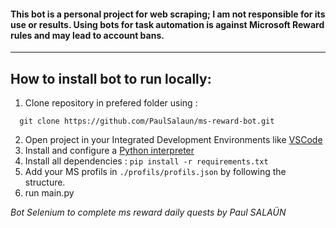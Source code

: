 #### This bot is a personal project for web scraping; I am not responsible for its use or results. Using bots for task automation is against Microsoft Reward rules and may lead to account bans.

---
## How to install bot to run locally:

1. Clone repository in prefered folder using :

```
  git clone https://github.com/PaulSalaun/ms-reward-bot.git
```

2. Open project in your Integrated Development Environments like [VSCode](https://code.visualstudio.com/download)
3. Install and configure a [Python interpreter](https://www.python.org/downloads/release/python-31011/)
4. Install all dependencies : ```pip install -r requirements.txt```
5. Add your MS profils in ```./profils/profils.json``` by following the structure.
6. run main.py

*Bot Selenium to complete ms reward daily quests by Paul SALAÜN*

